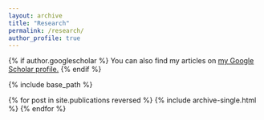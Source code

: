 ```yaml
---
layout: archive
title: "Research"
permalink: /research/
author_profile: true
---
```


{% if author.googlescholar %}
  You can also find my articles on <u><a href="https://scholar.google.com/citations?user=a8TLRyoAAAAJ&hl=en">my Google Scholar profile</a>.</u>
{% endif %}

{% include base_path %}

{% for post in site.publications reversed %}
  {% include archive-single.html %}
{% endfor %}
